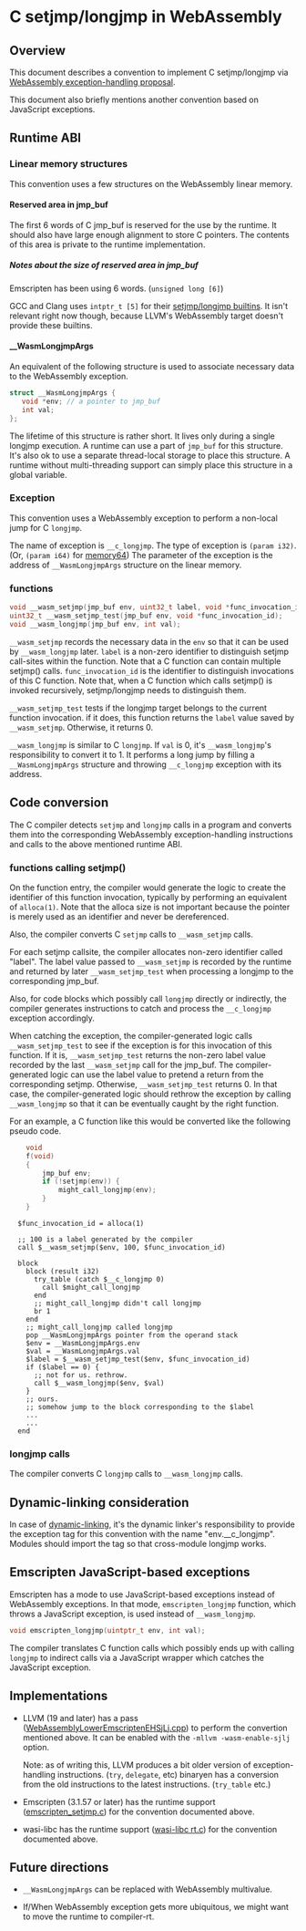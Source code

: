 # C setjmp/longjmp in WebAssembly

## Overview

This document describes a convention to implement C setjmp/longjmp via
[WebAssembly exception-handling proposal].

This document also briefly mentions another convention based on JavaScript
exceptions.

[WebAssembly exception-handling proposal]: https://github.com/WebAssembly/exception-handling

## Runtime ABI

### Linear memory structures

This convention uses a few structures on the WebAssembly linear memory.

#### Reserved area in jmp_buf

The first 6 words of C jmp_buf is reserved for the use by the runtime.
It should also have large enough alignment to store C pointers.
The contents of this area is private to the runtime implementation.

##### Notes about the size of reserved area in jmp_buf

Emscripten has been using 6 words. (`unsigned long [6]`)

GCC and Clang uses `intptr_t [5]` for their [setjmp/longjmp builtins].
It isn't relevant right now though, because LLVM's WebAssembly target
doesn't provide these builtins.

[setjmp/longjmp builtins]: https://gcc.gnu.org/onlinedocs/gcc/Nonlocal-Gotos.html

#### __WasmLongjmpArgs

An equivalent of the following structure is used to associate necessary
data to the WebAssembly exception.

```c
struct __WasmLongjmpArgs {
   void *env; // a pointer to jmp_buf
   int val;
};
```

The lifetime of this structure is rather short. It lives only during a
single longjmp execution.
A runtime can use a part of `jmp_buf` for this structure. It's also ok to use
a separate thread-local storage to place this structure. A runtime without
multi-threading support can simply place this structure in a global variable.

### Exception

This convention uses a WebAssembly exception to perform a non-local jump
for C `longjmp`.

The name of exception is `__c_longjmp`.
The type of exception is `(param i32)`. (Or, `(param i64)` for [memory64])
The parameter of the exception is the address of `__WasmLongjmpArgs` structure
on the linear memory.

[memory64]: https://github.com/WebAssembly/memory64

### functions

```c
void __wasm_setjmp(jmp_buf env, uint32_t label, void *func_invocation_id);
uint32_t __wasm_setjmp_test(jmp_buf env, void *func_invocation_id);
void __wasm_longjmp(jmp_buf env, int val);
```

`__wasm_setjmp` records the necessary data in the `env` so that it can be
used by `__wasm_longjmp` later.
`label` is a non-zero identifier to distinguish setjmp call-sites within
the function. Note that a C function can contain multiple setjmp() calls.
`func_invocation_id` is the identifier to distinguish invocations of this
C function. Note that, when a C function which calls setjmp() is invoked
recursively, setjmp/longjmp needs to distinguish them.

`__wasm_setjmp_test` tests if the longjmp target belongs to the current
function invocation. if it does, this function returns the `label` value
saved by `__wasm_setjmp`. Otherwise, it returns 0.

`__wasm_longjmp` is similar to C `longjmp`.
If `val` is 0, it's `__wasm_longjmp`'s responsibility to convert it to 1.
It performs a long jump by filling a `__WasmLongjmpArgs` structure and
throwing `__c_longjmp` exception with its address.

## Code conversion

The C compiler detects `setjmp` and `longjmp` calls in a program and
converts them into the corresponding WebAssembly exception-handling
instructions and calls to the above mentioned runtime ABI.

### functions calling setjmp()

On the function entry, the compiler would generate the logic to create
the identifier of this function invocation, typically by performing an
equivalent of `alloca(1)`. Note that the alloca size is not important
because the pointer is merely used as an identifier and never be dereferenced.

Also, the compiler converts C `setjmp` calls to `__wasm_setjmp` calls.

For each setjmp callsite, the compiler allocates non-zero identifier called
"label". The label value passed to `__wasm_setjmp` is recorded by the
runtime and returned by later `__wasm_setjmp_test` when processing a longjmp
to the corresponding jmp_buf.

Also, for code blocks which possibly call `longjmp` directly or indirectly,
the compiler generates instructions to catch and process the
`__c_longjmp` exception accordingly.

When catching the exception, the compiler-generated logic calls
`__wasm_setjmp_test` to see if the exception is for this invocation
of this function.
If it is, `__wasm_setjmp_test` returns the non-zero label value recorded by
the last `__wasm_setjmp` call for the jmp_buf. The compiler-generated logic
can use the label value to pretend a return from the corresponding setjmp.
Otherwise, `__wasm_setjmp_test` returns 0. In that case, the
compiler-generated logic should rethrow the exception by calling
`__wasm_longjmp` so that it can be eventually caught by the right function.

For an example, a C function like this would be converted like
the following pseudo code.
```c
    void
    f(void)
    {
        jmp_buf env;
        if (!setjmp(env)) {
            might_call_longjmp(env);
        }
    }
```

```wat
  $func_invocation_id = alloca(1)

  ;; 100 is a label generated by the compiler
  call $__wasm_setjmp($env, 100, $func_invocation_id)

  block
    block (result i32)
      try_table (catch $__c_longjmp 0)
        call $might_call_longjmp
      end
      ;; might_call_longjmp didn't call longjmp
      br 1
    end
    ;; might_call_longjmp called longjmp
    pop __WasmLongjmpArgs pointer from the operand stack
    $env = __WasmLongjmpArgs.env
    $val = __WasmLongjmpArgs.val
    $label = $__wasm_setjmp_test($env, $func_invocation_id)
    if ($label == 0) {
      ;; not for us. rethrow.
      call $__wasm_longjmp($env, $val)
    }
    ;; ours.
    ;; somehow jump to the block corresponding to the $label
    ...
    ...
  end
```

### longjmp calls

The compiler converts C `longjmp` calls to `__wasm_longjmp` calls.

## Dynamic-linking consideration

In case of [dynamic-linking], it's the dynamic linker's responsibility
to provide the exception tag for this convention with the name
"env.__c_longjmp". Modules should import the tag so that cross-module
longjmp works.

[dynamic-linking]: DynamicLinking.md

## Emscripten JavaScript-based exceptions

Emscripten has a mode to use JavaScript-based exceptions instead of
WebAssembly exceptions. In that mode, `emscripten_longjmp` function,
which throws a JavaScript exception, is used instead of `__wasm_longjmp`.

```c
void emscripten_longjmp(uintptr_t env, int val);
```

The compiler translates C function calls which possibly ends up with
calling `longjmp` to indirect calls via a JavaScript wrapper which
catches the JavaScript exception.

## Implementations

* LLVM (19 and later) has a pass ([WebAssemblyLowerEmscriptenEHSjLj.cpp])
  to perform the convertion mentioned above.  It can be enabled with the
  `-mllvm -wasm-enable-sjlj` option.

  Note: as of writing this, LLVM produces a bit older version of
  exception-handling instructions. (`try`, `delegate`, etc)
  binaryen has a conversion from the old instructions to the latest
  instructions. (`try_table` etc.)

* Emscripten (3.1.57 or later) has the runtime support ([emscripten_setjmp.c])
  for the convention documented above.

* wasi-libc has the runtime support ([wasi-libc rt.c]) for the convention
  documented above.

[WebAssemblyLowerEmscriptenEHSjLj.cpp]: https://github.com/llvm/llvm-project/blob/70deb7bfe90af91c68454b70683fbe98feaea87d/llvm/lib/Target/WebAssembly/WebAssemblyLowerEmscriptenEHSjLj.cpp

[emscripten_setjmp.c]: https://github.com/emscripten-core/emscripten/blob/7d66497d96cdcffa394ad67d87f7118137edf9ab/system/lib/compiler-rt/emscripten_setjmp.c

[wasi-libc rt.c]: https://github.com/WebAssembly/wasi-libc/blob/d03829489904d38c624f6de9983190f1e5e7c9c5/libc-top-half/musl/src/setjmp/wasm32/rt.c

## Future directions

* `__WasmLongjmpArgs` can be replaced with WebAssembly multivalue.

* If/When WebAssembly exception gets more ubiquitous, we might want to move
  the runtime to compiler-rt.
